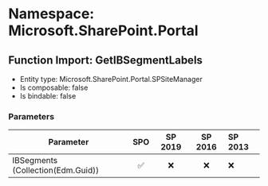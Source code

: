 # Namespace: Microsoft.SharePoint.Portal

## Function Import: GetIBSegmentLabels

- Entity type: Microsoft.SharePoint.Portal.SPSiteManager
- Is composable: false
- Is bindable: false

### Parameters

Parameter | SPO | SP 2019 | SP 2016 | SP 2013
----------|:---:|:-------:|:-------:|:-------
IBSegments (Collection(Edm.Guid)) | ✅ | ❌ | ❌ | ❌
